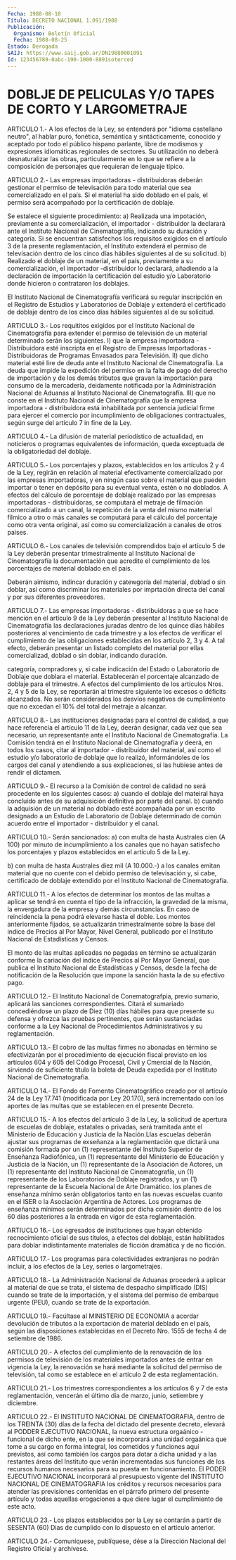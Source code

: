 ```yaml
---
Fecha: 1988-08-18
Título: DECRETO NACIONAL 1.091/1988
Publicación:
  Organismo: Boletín Oficial
  Fecha: 1988-08-25
Estado: Derogada
SAIJ: https://www.saij.gob.ar/DN19880001091
Id: 123456789-0abc-190-1000-8891soterced
---
```

# DOBLJE DE PELICULAS Y/O TAPES DE CORTO Y LARGOMETRAJE

<a id="1"></a>
ARTICULO 1.- A los efectos de la Ley, se entenderá por "idioma castellano    neutro",   al  hablar  puro,  fonética,  semántica  y sintácticamente, conocido  y  aceptado  por todo el público hispano parlante,  libre de modismos y expresiones  idiomáticas  regionales de sectores.  Su utilización  no deberá desnaturalizar las obras, particularmente en lo que se refiere  a  la composición de personajes que requieran de lenguaje típico.

<a id="2"></a>
ARTICULO 2.- Las empresas importadoras - distribuidoras deberán gestionar  el  permiso  de  televisación para todo material que sea comercializado en el país. Si  el  material  ha  sido doblado en el país, el permiso será acompañado por la certificación  de  doblaje.

Se estalece el siguiente procedimiento:  a) Realizada una impotación, previamente a su comercialización,  el importador  -  distribuidor la declarará ante el Instituto Nacional de  Cinematografía,    indicando  su  duración  y  categoría.  Si  se  encuentran  satisfechos   los  requisitos  exigidos  en  el artículo 3 de la presente reglamentación,  el  Instituto  extenderá el  permiso  de  televisación  dentro  de  los  cinco  días hábiles siguientes al de su solicitud.  b)  Realizado el doblaje de un material, en el país, previamente  a su comercialización,  el  importador  -distribuidor  lo  declarará, añadiendo  a  la  declaración  de importación la certificación  del estudio y/o Laboratorio donde hicieron  o contrataron los doblajes.

El  Instituto  Nacional  de  Cinematografía verificará  su  regular inscripción en el Registro de  Estudios y Laboratorios de Doblaje y extenderá  el  certificado de doblaje  dentro  de  los  cinco  días hábiles siguientes al de su solicitud.

<a id="3"></a>
ARTICULO 3.- Los requititos exigidos por el Instituto Nacional de Cinematografía  para  extender  el  permiso  de televisión de un material determinado serán los siguientes.  I) que la empresa importadora - Distribuidora esté  inscripta en el Registro  de  Empresas  Importadoras - Distribuidoras de  Programas Envasados para Televisión.  II)  que  dicho material esté  lire  de  deuda  ante  el  Instituto Nacional de Cinematografía.  La deuda que  impide  la expedición del permiso en la falta de pago del derecho de importación  y  de  los demás tributos que gravan la importación  para consumo de la mercadería,  deidamente  notificada por la Administración  Nacional de Aduanas al Instituto Nacional de Cinematografía.  III) que no conste en el  Instituto  Nacional de Cinematografía que la  empresa  importadora  -  distribuidora  está  inhabilitada  por sentencia judicial firme para ejercer el comercio por incumplimiento  de  obligaciones  contractuales,  según  surge  del artículo 7 in fine de la Ley.

<a id="4"></a>
ARTICULO 4.- La difusión de material periodístico de actualidad,  en noticieros o programas equivalentes de información, queda exceptuada de la obligatoriedad del doblaje.

<a id="5"></a>
ARTICULO  5.-  Los  porcentajes  y plazos, establecidos en los artículos  2  y  4  de  la  Ley,  regirán en relación  al  material efectivamente comercializado por las  empresas  importadoras,  y en ningún  caso  sobre  el  material  que  pueden  importar o tener en depósito  para  su  eventual  venta,  estén  o  no  doblados.  A  efectos del cálculo de porcentaje de doblaje realizado  por  las empresas  importadoras - distribuidoras, se computará el metraje de filmación comercializado  a un canal, la repetición de la venta del mismo material fílmico a otro  o  más  canales se computará para el cálculo  del  porcentaje  como  otra venta original,  así  como  su comercialización a canales de otros paises.

<a id="6"></a>
ARTICULO  6.-  Los  canales de televisión comprendidos bajo el artículo  5  de  la  Ley  deberán    presentar  trimestralmente  al Instituto Nacional de Cinematografía la  documentación que acredite el cumplimiento de los porcentajes de material  doblado en el país.

Deberán  aimismo,  indincar  duración  y  catewgoría del  material, doblad  o  sin  doblar,  así  como discriminar los  materiales  por imprtación  directa del canal y  por  sus  diferentes  proveedores.

<a id="7"></a>
ARTICULO  7.- Las empresas importadoras - distribuidoras a que se hace mención  en  el  artículo  9 de la Ley deberán presentar al Instituto  Nacional  de Cinematografía  las  declaraciones  juradas dentro de los quince días  hábiles  posteriores  al  vencimiento de cada trimestre y a los efectos de verificar el cumplimiento  de las obligaciones    establecidas  en  los  artículo  2,  3  y  4.  A tal efecto, deberán  presentar  un  listado completo del material por ellas comercializad, doblad o sin doblar,  indicando  duración.

categoría,    compradores  y,  si  cabe  indicación  del  Estado  o Laboratorio de  Doblaje  que  doblara  el material. Establecerán el porcentaje alcanzado de doblaje para el trimestre.  A efectos del cumplimiento de los artículos  Nros.  2,  4 y 5 de la Ley,  se  reportarán  al trimestre siguiente los excesos o déficits alcanzados.  No serán considerados los  desvíos negativos de cumplimiento que no excedan el 10% del total del metraje a alcanzar.

<a id="8"></a>
ARTICULO  8.-  Las instituciones designadas para el control de calidad, a que hace referencia  el  artículo  11  de la Ley, deerán designar,  cada  vez  que sea necesario, un representante  ante  el Instituto Nacional de Cinematografía.  La Comisión tendrá en el  Instituto  Nacional  de  Cinematografía y deerá,  en todos los casos, citar al importador - distribuidor  del material,  así  como  el  estudio y/o laboratorio de doblaje que lo realizó, informándoles de los  cargos  del canal y atendiendo a sus explicaciones,  si  las  hubiese  antes  de  rendir   el  dictamen.

<a id="9"></a>
ARTICULO 9.- El recurso a la Comisión de control de calidad no será procedente en los siguientes casos:  a) cuando  el  doblaje  del  mateiral  haya  concluído  antes de su adquisición definitiva por parte del canal.  b)  cuando  la  adquisión de un material no doblado esté acompañada por un escrito designado  a  un  Estudio  de Laboratorio de Doblaje determinado de común acuerdo entre el importador  -  distribuidor y el canal.

<a id="10"></a>
ARTICULO 10.- Serán sancionados:  a)  con  multa  de  hasta  Australes  cien  (A  100)  por minuto de incumplimiento    a   los  canales  que  no  hayan  satisfecho  los porcentajes y plazos establecidos  en el artículo 5 de la Ley.

b)  con  multa  de hasta Australes diez  mil  (A  10.000.-)  a  los canales emitan material  que  no  cuente  con  el debido permiso de televisación y, si cabe, certificado de doblaje  extendido  por  el Instituto Nacional de Cinematografía.

<a id="11"></a>
ARTICULO  11.-  A  los efectos de determinar los montos de las multas a aplicar se tendrá  en  cuenta el tipo de la infracción, la gravedad  de  la  misma,  la envergadura  de  la  empresa  y  demás circunstancias. En caso de  reincidencia  la  pena  podrá  elevarse hasta el doble.  Los  montos  anteriormente fijados, se actualizarán trimestralmente sobre la base  del  indice  de Precios al Por Mayor, Nivel General, publicado por el Instituto Nacional  de Estadísticas y Censos.

El  monto  de  las  multas  aplicadas  no  pagadas  en  término  se actualizarán conforme la cariación del indice  de  Precios  al  Por Mayor General, que publica el Instituto Nacional de Estadísticas  y Censos,  desde la fecha de notificación de la Resolución que impone la sanción hasta la de su efectivo pago.

<a id="12"></a>
ARTICULO 12.- El Instituto Nacional de Conematografpia, previo sumario,    aplicará  las  sanciones  correspondientes.  Citará  el sumariado concediéndose  un  plazo  de  Diez (10) días hábiles para que  presente  su  defensa y ofrezca las pruebas  pertinentes,  que serán sustanciadas conforme  a  la  Ley  Nacional de Procedimientos Administrativos y su reglamentación.

<a id="13"></a>
ARTICULO  13.-  El  cobro  de las multas firmes no abonadas en término se efectivizarán por el procedimiento  de  ejecución fiscal previsto  en los artículos 604 y 605 del Código Procesal,  Civil  y Cmercial de  la Nación, sirviendo de suficiente título la boleta de Deuda  expedida   por  el  Instituto  Nacional  de  Cinematografía.

<a id="14"></a>
ARTICULO 14.- El Fondo de Fomento Cinematográfico creado por el artículo  24  de  la  Ley  17.741 (modificada por Ley 20.170), será incrementado con los aportes  de las multas que se establecen en el presente Decreto.

<a id="15"></a>
ARTICULO  15.-  A  los  efectos  del  artículo 3 de la Ley, la solicitud  de  apertura  de  escuelas  de  doblaje,    estatales  o privadas,  será  tramitada  ante  el  Ministerio  de  Educación   y Justicia  de  la Nación.Llas escuelas deberán ajustar sus programas de exseñanza a  la  reglamentación que dictará una comisión formada por  un  (1) representante  del  Instituto  Superior  de  Enseñanza Radiofónica,  un  (1)  representante  del Ministerio de Educación y Justicia de la Nación, un (1) representante  de  la  Asociación  de Actores, un (1) representante del Instituto Nacional de Cinematografía,   un  (1)  representante  de  los  Laboratorios  de Doblaje registrados,  y un (1) representante de la Escuela Nacional de Arte Dramático.  los planes de enseñanza  mínimo  serán  obligatorios  tanto  en las nuevas  escuelas  cuanto  en  el  ISER o la Asociación Argentina de Actores.  Los programas de enseñanza mínimos  serán  determinados  por  dicha comisión  dentro  de  los 60 días posteriores a la entrada en vigor de esta reglamentación.

<a id="16"></a>
ARTIUCLO 16.- Los egresados de instituciones que hayan obtenido recnocimiento  oficial de sus títulos, a efectos del doblaje, están habilitados  para  doblar  indistintamente  materiales  de  ficción dramática y de no ficción.

<a id="17"></a>
ARTICULO 17.- Los programas para colectividades extranjeras no podrán  incluir,  a  los efectos de la Ley, series o largometrajes.

<a id="18"></a>
ARTICULO 18.- La Administración Nacional de Aduanas procederá a aplicar  al  material  de  que  se  trata,  el  sistema de despacho simplificado (DIS) cuando se trate de la importación,  y el sistema del  permiso  de  embarque  urgente  (PEU),  cuando se trate de  la exportación.

<a id="19"></a>
ARTICULO  19.-  Facúltase  al MINISTERIO DE ECONOMIA a acordar devolución de tributos a la exportación  de  material deblado en el país, según las disposiciones establecidas en  el Decreto Nro. 1555 de fecha 4 de setiembre de 1986.

<a id="20"></a>
ARTICULO  20.-  A efectos del cumplimiento de la renovación de los permisos de televisión  de  los  materiales importados antes de entrar  en  vigencia  la Ley, la renovación  se  hará  mediante  la solicitud del permiso de  televisión,  tal  como se establece en el artículo 2 de esta reglamentación.

<a id="21"></a>
ARTICULO 21.- Los trimestres correspondientes a los artículos 6 y 7  de  esta  reglamentación,  vencerán  el  último  día de marzo, junio, setiembre y diciembre.

<a id="22"></a>
ARTICULO  22.- El INSTITUTO NACIONAL DE CINEMATOGRAFIA, dentro de los TREINTA (30)  días  de  la  fecha  del  dictado del presente decreto, elevará al PODDER EJECUTIVO NACIONAL, la  nueva estructura orgaánico  - funcional de dicho ente, en la que se incorporará  una unidad orgaánica  que  tome  a  su  cargo  en  forma  integral, los cometidos y funciones aquí previstos, así como también  los  cargos para  dotar  a  dicha  unidad y a las restantes áreas del Instituto que verán incrementadas  sus  funciones  de  los  recursos  humanos necesarios para su puesta en funcionamiento.  El PODER EJECUTIVO NACIONAL incorporará al presupuesto vigente  del INSTITUTO  NACIONAL  DE  CINEMATOGRAFIA  los  créditos  y  recursos necesarios  para  atender  las previsiones contenidas en el párrafo primero del presente artículo  y  todas  aquellas erogaciones a que diere lugar el cumplimiento de este acto.

<a id="23"></a>
ARTICULO 23.- Los plazos establecidos por la Ley se contarán a partir  de  SESENTA  (60)  Dias  de cumplido con lo dispuesto en el artículo anterior.

<a id="24"></a>
ARTICULO  24.-  Comuníquese,  publíquese,  dése a la Dirección Nacional del Registro Oficial y archívese.